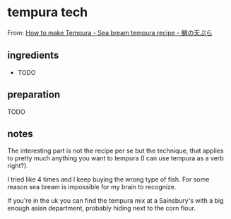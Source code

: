 # tempura tech

From: [How to make Tempura - Sea bream tempura recipe - 鯛の天ぷら](https://youtu.be/EiHwtjNVyZE)

## ingredients

- TODO

## preparation

TODO

## notes

The interesting part is not the recipe per se but the technique, that applies to pretty much anything you want to tempura (I can use tempura as a verb right?). 

I tried like 4 times and I keep buying the wrong type of fish. For some reason sea bream is impossible for my brain to recognize.

If you're in the uk you can find the tempura mix at a Sainsbury's with a big enough asian department, probably hiding next to the corn flour.
